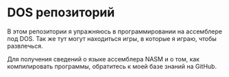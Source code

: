 # DOS репозиторий

В этом репозитории я упражняюсь в программировании на ассемблере под DOS. Так же тут могут находиться игры, в которые я играю, чтобы развлечься.

Для получения сведений о языке ассемблера NASM и о том, как компилировать программы, обратитесь к моей базе знаний на GitHub. 
